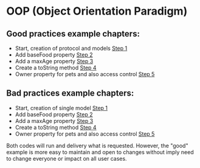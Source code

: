 # OOP (Object Orientation Paradigm)

## Good practices example chapters:
- Start, creation of protocol and models [Step 1](https://github.com/ProDigi-Developement/bootcamp/tree/oop/swift-1-good-practices)
- Add baseFood property [Step 2](https://github.com/ProDigi-Developement/bootcamp/tree/oop/swift-2-good-practices)
- Add a maxAge property [Step 3](https://github.com/ProDigi-Developement/bootcamp/tree/oop/swift-3-good-practices)
- Create a toString method [Step 4](https://github.com/ProDigi-Developement/bootcamp/tree/oop/swift-4-good-practices)
- Owner property for pets and also access control [Step 5](https://github.com/ProDigi-Developement/bootcamp/tree/oop/swift-5-good-practices)

## Bad practices example chapters:
- Start, creation of single model [Step 1](https://github.com/ProDigi-Developement/bootcamp/tree/oop/swift-1-bad-practices)
- Add baseFood property [Step 2](https://github.com/ProDigi-Developement/bootcamp/tree/oop/swift-2-bad-practices)
- Add a maxAge property [Step 3](https://github.com/ProDigi-Developement/bootcamp/tree/oop/swift-3-bad-practices)
- Create a toString method [Step 4](https://github.com/ProDigi-Developement/bootcamp/tree/oop/swift-4-bad-practices)
- Owner property for pets and also access control [Step 5](https://github.com/ProDigi-Developement/bootcamp/tree/oop/swift-5-bad-practices)

Both codes will run and delivery what is requested. However, the "good" example is more easy to maintain and open to changes without imply need to change everyone or impact on all user cases.
